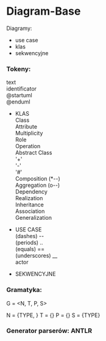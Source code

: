 # Diagram-Base

Diagramy:
* use case
* klas
* sekwencyjne

### Tokeny: 
text <br>
identificator <br>
@startuml <br>
@enduml <br>

* KLAS <br>
Class<br>
Attribute<br>
Multiplicity <br>
Role <br>
Operation <br>
Abstract Class <br>
'+' <br>
'-' <br>
'#' <br>
Composition	(*--)	<br>
Aggregation	(o--)<br>
Dependency <br>
Realization <br>
Inheritance <br>
Association<br>
Generalization <br>

* USE CASE <br>
(dashes) -- <br>
(periods) .. <br>
(equals) == <br>
(underscores) __ <br>
actor <br>

* SEKWENCYJNE <br>


### Gramatyka:
G = <N, T, P, S>

N = {TYPE, }
T = {}
P = {}
S = {TYPE}

### Generator parserów: ANTLR

